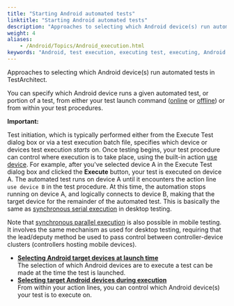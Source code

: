 ```yaml
--- 
title: "Starting Android automated tests"
linktitle: "Starting Android automated tests"
description: "Approaches to selecting which Android device(s) run automated tests in TestArchitect."
weight: 4
aliases: 
    - /Android/Topics/Android_execution.html
keywords: "Android, test execution, executing test, executing, Android test"
---
```


Approaches to selecting which Android device\(s\) run automated tests in TestArchitect.

You can specify which Android device runs a given automated test, or portion of a test, from either your test launch command \([online](/TA_Help/Topics/Test_exec_test_execution.html) or [offline](/TA_Help/Topics/Test_exec_batch_file.html)\) or from within your test procedures.

**Important:**

Test initiation, which is typically performed either from the Execute Test dialog box or via a test execution batch file, specifies which device or devices test execution *starts* on. Once testing begins, your test procedure can control where execution is to take place, using the built-in action [use device](/TA_Automation/Topics/bia_use_device.html). For example, after you've selected device A in the Execute Test dialog box and clicked the **Execute** button, your test is executed on device A. The automated test runs on device A until it encounters the action line `use device B` in the test procedure. At this time, the automation stops running on device A, and logically connects to device B, making that the target device for the remainder of the automated test. This is basically the same as [synchronous serial execution](/TA_Help/Topics/Test_exec_remote_synchronous_serial.html) in desktop testing.

Note that [synchronous parallel execution](/TA_Help/Topics/Test_exec_remote_synchronous_parallel.html) is also possible in mobile testing. It involves the same mechanism as used for desktop testing, requiring that the lead/deputy method be used to pass control between controller-device clusters \(controllers hosting mobile devices\).

-   **[Selecting Android target devices at launch time](/Android/Topics/Android_execution_GUI.html)**  
The selection of which Android devices are to execute a test can be made at the time the test is launched.
-   **[Selecting target Android devices during execution](/Android/Topics/Android_execution_test_lines.html)**  
From within your action lines, you can control which Android device\(s\) your test is to execute on.




